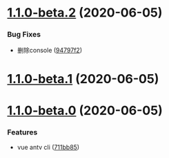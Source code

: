 # [1.1.0-beta.2](https://github.com/FearlessMa/vue-antv-cli/compare/v1.1.0-beta.1...v1.1.0-beta.2) (2020-06-05)


### Bug Fixes

* 删除console ([94797f2](https://github.com/FearlessMa/vue-antv-cli/commit/94797f2a509254f532c3cfc50e7c2b8d71708860))



# [1.1.0-beta.1](https://github.com/FearlessMa/vue-antv-cli/compare/v1.1.0-beta.0...v1.1.0-beta.1) (2020-06-05)



# [1.1.0-beta.0](https://github.com/FearlessMa/vue-antv-cli/compare/711bb8504478590e689d1ced009f871388b174c4...v1.1.0-beta.0) (2020-06-05)


### Features

* vue antv cli ([711bb85](https://github.com/FearlessMa/vue-antv-cli/commit/711bb8504478590e689d1ced009f871388b174c4))



